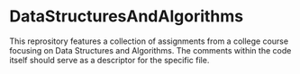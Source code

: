 # DataStructuresAndAlgorithms
This reprository features a collection of assignments from a college course focusing on Data Structures and Algorithms. The comments within the code itself should serve as a descriptor for the specific file.
